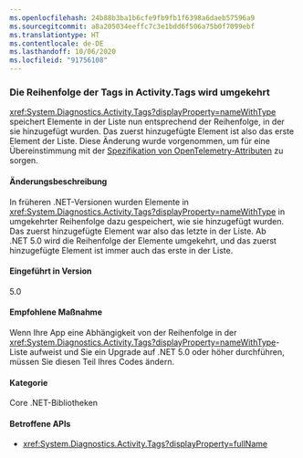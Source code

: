 ```yaml
---
ms.openlocfilehash: 24b88b3ba1b6cfe9fb9fb1f6398a6daeb57596a9
ms.sourcegitcommit: a8a205034eeffc7c3e1bdd6f506a75b0f7099ebf
ms.translationtype: HT
ms.contentlocale: de-DE
ms.lasthandoff: 10/06/2020
ms.locfileid: "91756108"
---
```

### <a name="order-of-tags-in-activitytags-is-reversed"></a>Die Reihenfolge der Tags in Activity.Tags wird umgekehrt

<xref:System.Diagnostics.Activity.Tags?displayProperty=nameWithType> speichert Elemente in der Liste nun entsprechend der Reihenfolge, in der sie hinzugefügt wurden. Das zuerst hinzugefügte Element ist also das erste Element der Liste. Diese Änderung wurde vorgenommen, um für eine Übereinstimmung mit der [Spezifikation von OpenTelemetry-Attributen](https://github.com/open-telemetry/opentelemetry-specification/blob/master/specification/common/common.md#attributes) zu sorgen.

#### <a name="change-description"></a>Änderungsbeschreibung

In früheren .NET-Versionen wurden Elemente in <xref:System.Diagnostics.Activity.Tags?displayProperty=nameWithType> in umgekehrter Reihenfolge dazu gespeichert, wie sie hinzugefügt wurden. Das zuerst hinzugefügte Element war also das letzte in der Liste. Ab .NET 5.0 wird die Reihenfolge der Elemente umgekehrt, und das zuerst hinzugefügte Element ist immer auch das erste in der Liste.

#### <a name="version-introduced"></a>Eingeführt in Version

5.0

#### <a name="recommended-action"></a>Empfohlene Maßnahme

Wenn Ihre App eine Abhängigkeit von der Reihenfolge in der <xref:System.Diagnostics.Activity.Tags?displayProperty=nameWithType>-Liste aufweist und Sie ein Upgrade auf .NET 5.0 oder höher durchführen, müssen Sie diesen Teil Ihres Codes ändern.

#### <a name="category"></a>Kategorie

Core .NET-Bibliotheken

#### <a name="affected-apis"></a>Betroffene APIs

- <xref:System.Diagnostics.Activity.Tags?displayProperty=fullName>

<!--

#### Affected APIs

- `P:System.Diagnostics.Activity.Tags`

-->
